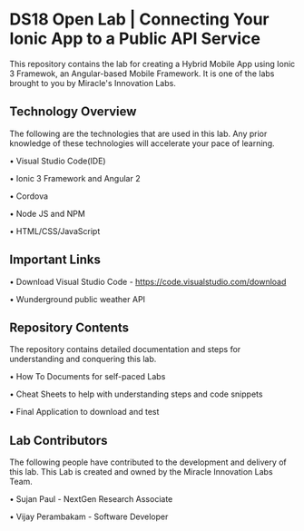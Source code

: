 # DS18 Open Lab | Connecting Your Ionic App to a Public API Service

This repository contains the lab for creating a Hybrid Mobile App using Ionic 3 Framewok, an Angular-based Mobile Framework.  It is one of the labs brought to you by Miracle's Innovation Labs.

## Technology Overview

The following are the technologies that are used in this lab. Any prior knowledge of these technologies will accelerate your pace of learning.

• Visual Studio Code(IDE)

• Ionic 3 Framework and Angular 2

• Cordova

• Node JS and NPM

• HTML/CSS/JavaScript

## Important Links

• Download Visual Studio Code  - https://code.visualstudio.com/download

• Wunderground public weather API

## Repository Contents

The repository contains detailed documentation and steps for understanding and conquering this lab.

• How To Documents for self-paced Labs

• Cheat Sheets to help with understanding steps and code snippets

• Final Application to download and test

## Lab Contributors

The following people have contributed to the development and delivery of this lab. This Lab is created and owned by the Miracle Innovation Labs Team.

• Sujan Paul - NextGen Research Associate

• Vijay Perambakam - Software Developer
